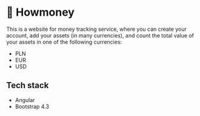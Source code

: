# 💸 Howmoney

This is a website for money tracking service, where you can create your account, add your assets (in many currencies), and count the total value of your assets in one of the following currencies:
* PLN
* EUR
* USD

## Tech stack
* Angular
* Bootstrap 4.3
